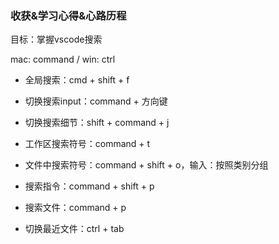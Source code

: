 ### 收获&学习心得&心路历程

目标：掌握vscode搜索

mac: command / win: ctrl

- 全局搜索：cmd + shift + f
- 切换搜索input：command + 方向键
- 切换搜索细节：shift + command + j

- 工作区搜索符号：command + t
- 文件中搜索符号：command + shift + o，输入：按照类别分组
- 搜索指令：command + shift + p
- 搜索文件：command + p
- 切换最近文件：ctrl + tab
